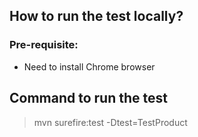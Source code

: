 ##


## How to run the test locally?

### Pre-requisite:

- Need to install Chrome browser

## Command to run the test

> mvn surefire:test -Dtest=TestProduct
